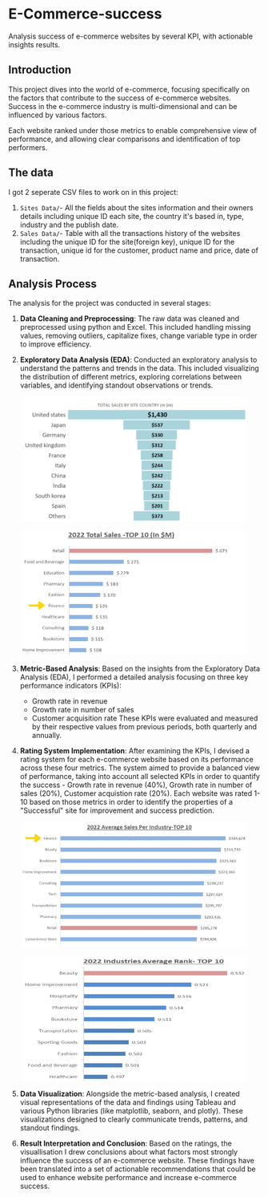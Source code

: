 # E-Commerce-success
Analysis success of e-commerce websites by several KPI, with actionable insights results.
## Introduction
This project dives into the world of e-commerce, focusing specifically on the factors that contribute to the success of e-commerce websites. Success in the e-commerce industry is multi-dimensional and can be influenced by various factors. 

Each website ranked under those metrics to enable comprehensive view of performance, and allowing clear comparisons and identification of top performers.

## The data 
I got 2 seperate CSV files to work on in this project:

1. `Sites Data/`- All the fields about the sites information and their owners details including unique ID each site, the country it's based in, type, industry and the publish date.
2. `Sales Data/`- Table with all the transactions history of the websites including the unique ID for the site(foreign key), unique ID for the transaction, unique id for the customer, product name and price, date of transaction.

## Analysis Process
The analysis for the project was conducted in several stages:

1. **Data Cleaning and Preprocessing**: The raw data was cleaned and preprocessed using python and Excel. This included handling missing values, removing outliers, capitalize fixes, change variable type in order to improve efficiency.

2. **Exploratory Data Analysis (EDA)**: Conducted an exploratory analysis to understand the patterns and trends in the data. This included visualizing the distribution of different metrics, exploring correlations between variables, and identifying standout observations or trends.

<p align="center">
  <img src="images/total%20sales%20by%20country.jpg" alt="Total Sales by Country" width="450" height="250"/>
</p>
<p align="center">
  <img src="images/top%2010%20selling%20industries.jpg" alt="top sales industries" width="450" height="250"/>
</p>


3. **Metric-Based Analysis**: Based on the insights from the Exploratory Data Analysis (EDA), I performed a detailed analysis focusing on three key performance indicators (KPIs):
   - Growth rate in revenue
   - Growth rate in number of sales
   - Customer acquisition rate
These KPIs were evaluated and measured by their respective values from previous periods, both quarterly and annually.

4. **Rating System Implementation**: After examining the KPIs, I devised a rating system for each e-commerce website based on its performance across these four metrics. The system aimed to provide a balanced view of performance, taking into account all selected KPIs in order to quantify the success - Growth rate in revenue (40%), Growth rate in number of sales (20%), Customer acquistion rate (20%). 
Each website was rated 1-10 based on those metrics in order to identify the properties of a "Successful" site for improvement and success prediction.
<p align="center">
  <img src="images/average%20sales%20per%20industry.jpg" alt="average" width="450" height="250"/>
</p>

<p align="center">
  <img src="images/industries%20average%20rank-top%2010.jpg" alt="average sales industry" width="450" height="250"/>
</p>

5. **Data Visualization**: Alongside the metric-based analysis, I created visual representations of the data and findings using Tableau and various Python libraries (like matplotlib, seaborn, and plotly). These visualizations designed to clearly communicate trends, patterns, and standout findings.

6. **Result Interpretation and Conclusion**: Based on the ratings, the visuallisation I drew conclusions about what factors most strongly influence the success of an e-commerce website. These findings have been translated into a set of actionable recommendations that could be used to enhance website performance and increase e-commerce success.



